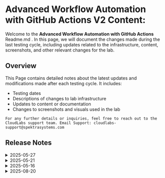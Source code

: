 # Advanced Workflow Automation with GitHub Actions V2 Content:

Welcome to the **Advanced Workflow Automation with GitHub Actions** Readme.md . In this page, we will document the changes made during the last testing cycle, including updates related to the infrastructure, content, screenshots, and other relevant changes for the lab.

## Overview

This Page contains detailed notes about the latest updates and modifications made after each testing cycle. It includes:

- Testing dates
- Descriptions of changes to lab infrastructure
- Updates to content or documentation
- Changes to screenshots and visuals used in the lab

`For any further details or inquiries, feel free to reach out to the CloudLabs support team. Email Support: cloudlabs-support@spektrasystems.com`

## Release Notes

<details>
   <summary>2025-05-27</summary>

### Release Date: 2025-05-27

## Infrastructure Changes

NA

## Content Changes

## Screenshot Updates

- **Change**: Updated and added screenshots at required steps

## Validation

All the validations are working fine as expected.

## Testing Notes

- **Testing Date**: 2025-05-27
- **Issues Found**: NA
- **Resolved Issues**: NA
---
</details>

<details>
   <summary>2025-05-21</summary>

### Release Date: 2025-05-21

## Infrastructure Changes

NA

## Content Changes

- **Change**:
    1. Updated lab guide with proper instructions.
    2. Tested the lab till Lab 5 as the issue in Lab 6 still exists.
    3. Validations steps are updated(organization name and PAT token needed) as the lab got updated with github SSO credentials and all of them are getting validated.

## Screenshot Updates

- **Change**: 

    1. Screenshots have been updated as per new UI changes and updated instructions.

## Testing Notes

- **Testing Date**: 2025-05-21
- **Issues Found**: NA
- **Resolved Issues**: NA

---
</details>


<details>
   <summary>2025-05-16</summary>

### Release Date: 2025-05-16

## Infrastructure Changes

1. Added Github SSO and updated the custom script 

## General Updates
- Included Multi-Factor Authentication (MFA) steps with updated screenshots in the **"Getting Started"** page.
- Updated all workflow names across relevant labs for consistency.
- Validation steps updated to require **organization name** and **Personal Access Token (PAT)** due to integration with **GitHub SSO**.
- Assigned names to all workflows, made necessary modifications to the workflow and YAML files, and updated the corresponding screenshots accordingly.

## Lab 1: Introduction to GitHub Actions
- Updated lab content with revised instructions and screenshots.
- Modified the `jobs.yml` file to align with content changes.
- 
## Lab 2: Building and Pushing Docker Images with GitHub Actions
- Created a new `docker.yml` file to configure a GitHub Actions workflow for building and pushing Docker images to **Azure Container Registry (ACR)**.
- Integrated steps to log in to ACR and push the Docker image.
- Validated successful deployment by browsing image content via **container instance Public IP**
## Lab 3: Security with GitHub Advanced Security
- Combined **Task 2 and Task 3** for better clarity and workflow.
- Removed **Dependabot scanning and alert enabling** steps.
- Updated **Task 3** steps to import the repository manually due to private organization settings (forking not allowed).
- Modified `package.json` file with necessary updates.
- Updated `nodejs_ci.yml` to include relevant `npm` packages.
- Revised `codeql-analysis.yml` and added **AI-based code scanning fix steps**.
## Lab 4 & Lab 5: OIDC and GitHub Deployment Best Practices
- Swapped the content between **Lab 4 and Lab 5**:
  - **OIDC Integration** moved to **Lab 5**
  - **Deployment Best Practices** content now in **Lab 4**
- Reordering aligned with current best practices for better learning flow.
- Updated workflow names accordingly.
## Lab 6: Final Integration and Validation
- Resolved all issues in Lab 6.
- Updated the screenshots and tested a new approach by forking the repository under a new organization and integrating it with Azure DevOps

## Content Changes

## Screenshot Updates

- **Change**: 

    1. Screenshots have been updated as per new UI changes and updated instructions.

## Testing Notes

- **Testing Date**: 2025-05-16
- **Resolved Issues**:
- Investigate the trigger issues in hello.yml. and fixed it
- The integration issue with Azure DevOps in Lab 6 has been resolved.
- 
---
</details>

<details>
  <summary>2025-08-20</summary>

## Release Date: 2025-08-20

### Summary of Changes

Minor updates, including clearer UI screenshots and refined instructions for improved clarity and accuracy.   

### Infrastructure Changes

N/A

### Content Changes

N/A

### Screenshot Updates

- **Minor updates**: 

    - **Updated UI Screenshots**: Replaced screenshots to match the latest user interface.
    - **Instruction Refinements**:Added clear instructions.
      
### Testing Notes

- **Testing Date**: 2025-08-20

### Testing Scope 

 Conducted end-to-end architecture validation, cost estimation checks, and prerequisite verification.

---
</details>



